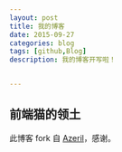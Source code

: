 ```yaml
---
layout: post
title: 我的博客
date: 2015-09-27
categories: blog
tags: [github,Blog]
description: 我的博客开写啦！


---
```


## 前端猫的领土
此博客 fork 自 [Azeril](http://azeril.me)，感谢。
